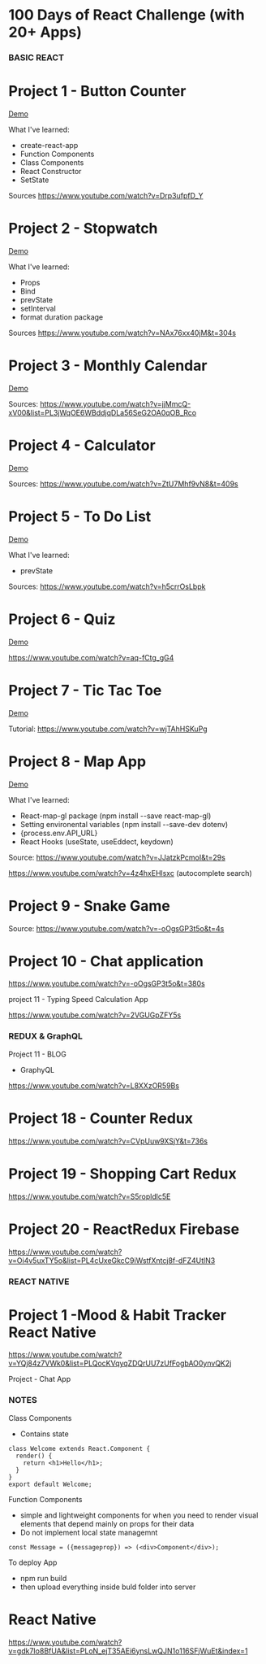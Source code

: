 # 100 Days of React Challenge (with 20+ Apps)

### BASIC REACT

Project 1 - Button Counter
==========================

[Demo](https://t2f9h.codesandbox.io/)

What I've learned:
- create-react-app
- Function Components
- Class Components
- React Constructor
- SetState

Sources
https://www.youtube.com/watch?v=Drp3ufpfD_Y


Project 2 - Stopwatch
==========================

[Demo](https://6fr6p.codesandbox.io/)

What I've learned:
- Props
- Bind
- prevState
- setInterval
- format duration package

Sources
https://www.youtube.com/watch?v=NAx76xx40jM&t=304s


Project 3 - Monthly Calendar
==========================

[Demo](https://193rm.codesandbox.io/)

Sources:
https://www.youtube.com/watch?v=jjMmcQ-xV00&list=PL3jWqOE6WBddjqDLa56SeG2OA0qOB_Rco


Project 4 - Calculator
==========================

[Demo](https://mzztr.csb.app/)

Sources:
https://www.youtube.com/watch?v=ZtU7Mhf9vN8&t=409s


Project 5  - To Do List
==========================

[Demo](https://ri74q.csb.app/)

What I've learned:
- prevState

Sources: 
https://www.youtube.com/watch?v=h5crrOsLbpk


Project 6 - Quiz
=====================

[Demo](https://bhm6v.csb.app/)

https://www.youtube.com/watch?v=aq-fCtg_gG4


Project 7 - Tic Tac Toe
=======================

[Demo](https://jyy84.csb.app/)

Tutorial: 
https://www.youtube.com/watch?v=wjTAhHSKuPg



Project 8 - Map App
==========================

[Demo](https://7s9cd.csb.app)

What I've learned:
- React-map-gl package (npm install --save react-map-gl)
- Setting environental variables (npm install --save-dev dotenv)
- {process.env.API_URL}
- React Hooks (useState, useEddect, keydown)

Source:
https://www.youtube.com/watch?v=JJatzkPcmoI&t=29s

https://www.youtube.com/watch?v=4z4hxEHlsxc (autocomplete search)


Project 9 - Snake Game
=========================



Source: https://www.youtube.com/watch?v=-oOgsGP3t5o&t=4s



Project 10 - Chat application
==========================

https://www.youtube.com/watch?v=-oOgsGP3t5o&t=380s


project 11  - Typing Speed Calculation App

https://www.youtube.com/watch?v=2VGUGpZFY5s



### REDUX & GraphQL

Project 11 - BLOG

- GraphyQL

https://www.youtube.com/watch?v=L8XXzOR59Bs


Project 18 - Counter Redux
==========================

https://www.youtube.com/watch?v=CVpUuw9XSjY&t=736s


Project 19 - Shopping Cart Redux
==========================

https://www.youtube.com/watch?v=S5ropldlc5E


Project 20 - ReactRedux Firebase
==========================

https://www.youtube.com/watch?v=Oi4v5uxTY5o&list=PL4cUxeGkcC9iWstfXntcj8f-dFZ4UtlN3



### REACT NATIVE

Project 1 -Mood & Habit Tracker React Native
==========================

https://www.youtube.com/watch?v=YQj84z7VWk0&list=PLQocKVqyqZDQrUU7zUfFogbAO0ynvQK2j



Project - Chat App




### NOTES

Class Components
- Contains state

```
class Welcome extends React.Component {
  render() {
    return <h1>Hello</h1>;
  }
}
export default Welcome;
```

Function Components
- simple and lightweight components for when you need to render visual elements that depend mainly on props for their data
- Do not implement local state managemnt

```
const Message = ({messageprop}) => (<div>Component</div>);
```

To deploy App

- npm run build
- then upload everything inside buld folder into server


React Native
============

https://www.youtube.com/watch?v=gdk7Io8BfUA&list=PLoN_ejT35AEi6ynsLwQJN1o116SFjWuEt&index=1
